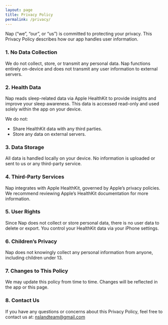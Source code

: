 ```yaml
---
layout: page
title: Privacy Policy
permalink: /privacy/
---
```


Nap (“we”, “our”, or “us”) is committed to protecting your privacy. This Privacy Policy describes how our app handles user information.

### 1. No Data Collection

We do not collect, store, or transmit any personal data. Nap functions entirely on-device and does not transmit any user information to external servers.

### 2. Health Data

Nap reads sleep-related data via Apple HealthKit to provide insights and improve your sleep awareness. This data is accessed read-only and used solely within the app on your device.

We do not:

- Share HealthKit data with any third parties.
- Store any data on external servers.

### 3. Data Storage

All data is handled locally on your device. No information is uploaded or sent to us or any third-party service.

### 4. Third-Party Services

Nap integrates with Apple HealthKit, governed by Apple’s privacy policies. We recommend reviewing Apple’s HealthKit documentation for more information.

### 5. User Rights

Since Nap does not collect or store personal data, there is no user data to delete or export. You control your HealthKit data via your iPhone settings.

### 6. Children’s Privacy

Nap does not knowingly collect any personal information from anyone, including children under 13.

### 7. Changes to This Policy

We may update this policy from time to time. Changes will be reflected in the app or this page.

### 8. Contact Us

If you have any questions or concerns about this Privacy Policy, feel free to contact us at:
nslandteam@gmail.com
